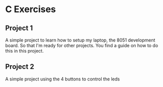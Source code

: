 # C Exercises
## Project 1
A simple project to learn how to setup my laptop, the 8051 development board. So that I'm ready for other projects. 
You find a guide on how to do this in this project. 

## Project 2
A simple project using the 4 buttons to control the leds

